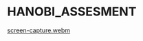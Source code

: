 # HANOBI_ASSESMENT
[screen-capture.webm](https://github.com/biswajit035/HANOBI_ASSESMENT/assets/88304589/5b9746d5-676f-4ff8-8c24-8a19c79abda4)
